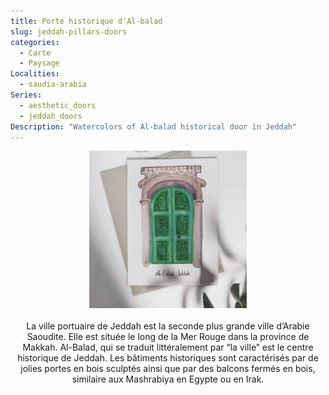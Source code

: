 ```yaml
---
title: Porte historique d'Al-balad
slug: jeddah-pillars-doors
categories:
  - Carte
  - Paysage
Localities: 
  - saudia-arabia
Series:
  - aesthetic_doors
  - jeddah_doors
Description: "Watercolors of Al-balad historical door in Jeddah"
---
```

<center>
<img alt="[Watercolors of Al-balad door in Jeddah" src="carte_jeddah_pillars_door_featured-image.jpg" width=50%> 
<br>
<br>
La ville portuaire de Jeddah est la seconde plus grande ville d’Arabie Saoudite. Elle est située le long de la Mer Rouge dans la province de Makkah. Al-Balad, qui se traduit littéralement par “la ville” est le centre historique de Jeddah. Les bâtiments historiques sont caractérisés par de jolies portes en bois sculptés ainsi que par des balcons fermés en bois, similaire aux Mashrabiya en Egypte ou en Irak. 
<br>
<br>

</center>